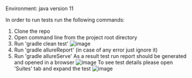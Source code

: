 Environment: java version 11

In order to run tests run the following commands:
1. Clone the repo
2. Open command line from the project root directory
3. Run 'gradle clean test'
![image](https://user-images.githubusercontent.com/18191661/208615366-ea9b8be8-d4da-4d98-904e-22756f366092.png)
4. Run 'gradle allureReport' (in case of any error just ignore it)
5. Run 'gradle allureServe'
As a result test run report should be generated and opened in a browser
![image](https://user-images.githubusercontent.com/18191661/208615832-fc5fe8a8-8c06-4486-8b74-889c412a754e.png)
To see test details please open 'Suites' tab and expand the test
![image](https://user-images.githubusercontent.com/18191661/208616011-b5ee6ffd-0479-48ad-8417-8252ff30c1ff.png)
